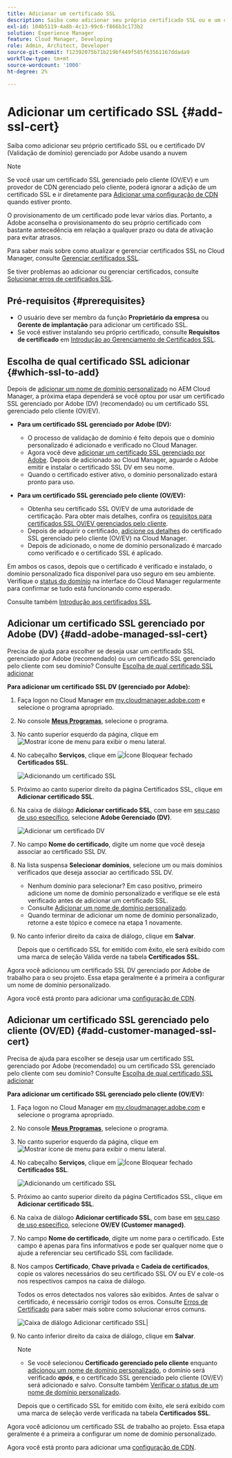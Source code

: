 ```yaml
---
title: Adicionar um certificado SSL
description: Saiba como adicionar seu próprio certificado SSL ou e um certificado DV (Validação de domínio) gerenciado por Adobe usando as ferramentas de autoatendimento da Cloud Manager.
exl-id: 104b5119-4a8b-4c13-99c6-f866b3c173b2
solution: Experience Manager
feature: Cloud Manager, Developing
role: Admin, Architect, Developer
source-git-commit: f12392075b71b219bf449f585f63561167ddada9
workflow-type: tm+mt
source-wordcount: '1000'
ht-degree: 2%

---
```



# Adicionar um certificado SSL {#add-ssl-cert}

Saiba como adicionar seu próprio certificado SSL ou e certificado DV (Validação de domínio) gerenciado por Adobe usando a nuvem

>[!NOTE]
>
>Se você usar um certificado SSL gerenciado pelo cliente (OV/EV) e um provedor de CDN gerenciado pelo cliente, poderá ignorar a adição de um certificado SSL e ir diretamente para [Adicionar uma configuração de CDN](/help/implementing/cloud-manager/cdn-configurations/add-cdn-config.md) quando estiver pronto.

O provisionamento de um certificado pode levar vários dias. Portanto, a Adobe aconselha o provisionamento do seu próprio certificado com bastante antecedência em relação a qualquer prazo ou data de ativação para evitar atrasos.

Para saber mais sobre como atualizar e gerenciar certificados SSL no Cloud Manager, consulte [Gerenciar certificados SSL](/help/implementing/cloud-manager/managing-ssl-certifications/managing-certificates.md).

Se tiver problemas ao adicionar ou gerenciar certificados, consulte [Solucionar erros de certificados SSL](/help/implementing/cloud-manager/managing-ssl-certifications/troubleshoot-ssl-cert.md).


## Pré-requisitos {#prerequisites}

* O usuário deve ser membro da função **Proprietário da empresa** ou **Gerente de implantação** para adicionar um certificado SSL.
* Se você estiver instalando seu próprio certificado, consulte **Requisitos de certificado** em [Introdução ao Gerenciamento de Certificados SSL](/help/implementing/cloud-manager/managing-ssl-certifications/introduction-to-ssl-certificates.md#requirements).

## Escolha de qual certificado SSL adicionar {#which-ssl-to-add}

Depois de [adicionar um nome de domínio personalizado](/help/implementing/cloud-manager/custom-domain-names/add-custom-domain-name.md) no AEM Cloud Manager, a próxima etapa dependerá se você optou por usar um certificado SSL gerenciado por Adobe (DV) (recomendado) ou um certificado SSL gerenciado pelo cliente (OV/EV).

* **Para um certificado SSL gerenciado por Adobe (DV):**
   * O processo de validação de domínio é feito depois que o domínio personalizado é adicionado e verificado no Cloud Manager.
   * Agora você deve [adicionar um certificado SSL gerenciado por Adobe](#add-adobe-managed-ssl-cert).
Depois de adicionado ao Cloud Manager, aguarde o Adobe emitir e instalar o certificado SSL DV em seu nome.
   * Quando o certificado estiver ativo, o domínio personalizado estará pronto para uso.

* **Para um certificado SSL gerenciado pelo cliente (OV/EV):**

   * Obtenha seu certificado SSL OV/EV de uma autoridade de certificação. Para obter mais detalhes, confira os [requisitos para certificados SSL OV/EV gerenciados pelo cliente](/help/implementing/cloud-manager/managing-ssl-certifications/introduction-to-ssl-certificates.md#requirements).
   * Depois de adquirir o certificado, [adicione os detalhes](#add-customer-manage-ssl-cert) do certificado SSL gerenciado pelo cliente (OV/EV) na Cloud Manager.
   * Depois de adicionado, o nome de domínio personalizado é marcado como verificado e o certificado SSL é aplicado.

Em ambos os casos, depois que o certificado é verificado e instalado, o domínio personalizado fica disponível para uso seguro em seu ambiente. Verifique o [status do domínio](/help/implementing/cloud-manager/custom-domain-names/check-domain-name-status.md) na interface do Cloud Manager regularmente para confirmar se tudo está funcionando como esperado.

Consulte também [Introdução aos certificados SSL](/help/implementing/cloud-manager/managing-ssl-certifications/introduction-to-ssl-certificates.md).

## Adicionar um certificado SSL gerenciado por Adobe (DV) {#add-adobe-managed-ssl-cert}

Precisa de ajuda para escolher se deseja usar um certificado SSL gerenciado por Adobe (recomendado) ou um certificado SSL gerenciado pelo cliente com seu domínio? Consulte [Escolha de qual certificado SSL adicionar](#which-ssl-to-add)

**Para adicionar um certificado SSL DV (gerenciado por Adobe):**

1. Faça logon no Cloud Manager em [my.cloudmanager.adobe.com](https://my.cloudmanager.adobe.com/) e selecione o programa apropriado.
1. No console **[Meus Programas](/help/implementing/cloud-manager/navigation.md#my-programs)**, selecione o programa.
1. No canto superior esquerdo da página, clique em ![Mostrar ícone de menu](https://spectrum.adobe.com/static/icons/workflow_18/Smock_ShowMenu_18_N.svg) para exibir o menu lateral.

1. No cabeçalho **Serviços**, clique em ![Ícone Bloquear fechado](https://spectrum.adobe.com/static/icons/workflow_18/Smock_LockClosed_18_N.svg) **Certificados SSL**.

   ![Adicionando um certificado SSL](/help/implementing/cloud-manager/assets/ssl/ssl-cert-add.png)

1. Próximo ao canto superior direito da página Certificados SSL, clique em **Adicionar certificado SSL**.

1. Na caixa de diálogo **Adicionar certificado SSL**, com base em [seu caso de uso específico](#which-ssl-to-add), selecione **Adobe Gerenciado (DV)**.

   ![Adicionar um certificado DV](/help/implementing/cloud-manager/assets/ssl/add-dv-certificate.png)

1. No campo **Nome do certificado**, digite um nome que você deseja associar ao certificado SSL DV.

1. Na lista suspensa **Selecionar domínios**, selecione um ou mais domínios verificados que deseja associar ao certificado SSL DV.
   * Nenhum domínio para selecionar? Em caso positivo, primeiro adicione um nome de domínio personalizado e verifique se ele está verificado antes de adicionar um certificado SSL.
   * Consulte [Adicionar um nome de domínio personalizado](/help/implementing/cloud-manager/custom-domain-names/add-custom-domain-name.md).
   * Quando terminar de adicionar um nome de domínio personalizado, retorne a este tópico e comece na etapa 1 novamente.

1. No canto inferior direito da caixa de diálogo, clique em **Salvar**.

   Depois que o certificado SSL for emitido com êxito, ele será exibido com uma marca de seleção Válida verde na tabela **Certificados SSL**.

Agora você adicionou um certificado SSL DV gerenciado por Adobe de trabalho para o seu projeto. Essa etapa geralmente é a primeira a configurar um nome de domínio personalizado.

Agora você está pronto para adicionar uma [configuração de CDN](/help/implementing/cloud-manager/cdn-configurations/add-cdn-config.md).

## Adicionar um certificado SSL gerenciado pelo cliente (OV/ED) {#add-customer-managed-ssl-cert}

<!-- IF THIS TOPIC GET UPDATED, REMEMBER TO UPDATE THE STEPS ALSO IN THE "MANAGE SSL CERTIFICATES TOPIC TOO -->

Precisa de ajuda para escolher se deseja usar um certificado SSL gerenciado por Adobe (recomendado) ou um certificado SSL gerenciado pelo cliente com seu domínio? Consulte [Escolha de qual certificado SSL adicionar](#which-ssl-to-add)

**Para adicionar um certificado SSL gerenciado pelo cliente (OV/EV):**

1. Faça logon no Cloud Manager em [my.cloudmanager.adobe.com](https://my.cloudmanager.adobe.com/) e selecione o programa apropriado.

1. No console **[Meus Programas](/help/implementing/cloud-manager/navigation.md#my-programs)**, selecione o programa.

1. No canto superior esquerdo da página, clique em ![Mostrar ícone de menu](https://spectrum.adobe.com/static/icons/workflow_18/Smock_ShowMenu_18_N.svg) para exibir o menu lateral.

1. No cabeçalho **Serviços**, clique em ![Ícone Bloquear fechado](https://spectrum.adobe.com/static/icons/workflow_18/Smock_LockClosed_18_N.svg) **Certificados SSL**.

   ![Adicionando um certificado SSL](/help/implementing/cloud-manager/assets/ssl/ssl-cert-add.png)

1. Próximo ao canto superior direito da página Certificados SSL, clique em **Adicionar certificado SSL**.

1. Na caixa de diálogo **Adicionar certificado SSL**, com base em [seu caso de uso específico](#which-ssl-to-add), selecione **OV/EV (Customer managed)**.

1. No campo **Nome do certificado**, digite um nome para o certificado.
Este campo é apenas para fins informativos e pode ser qualquer nome que o ajude a referenciar seu certificado SSL com facilidade.

1. Nos campos **Certificado**, **Chave privada** e **Cadeia de certificados**, copie os valores necessários do seu certificado SSL OV ou EV e cole-os nos respectivos campos na caixa de diálogo.

   Todos os erros detectados nos valores são exibidos. Antes de salvar o certificado, é necessário corrigir todos os erros. Consulte [Erros de Certificado](#certificate-errors) para saber mais sobre como solucionar erros comuns.

   ![Caixa de diálogo Adicionar certificado SSL](/help/implementing/cloud-manager/assets/ssl/ssl-cert-02.png)|

1. No canto inferior direito da caixa de diálogo, clique em **Salvar**.

   >[!NOTE]
   >
   >* Se você selecionou **Certificado gerenciado pelo cliente** enquanto [adicionou um nome de domínio personalizado](/help/implementing/cloud-manager/custom-domain-names/add-custom-domain-name.md), o domínio será verificado ***após***, e o certificado SSL gerenciado pelo cliente (OV/EV) será adicionado e salvo. Consulte também [Verificar o status de um nome de domínio personalizado](/help/implementing/cloud-manager/custom-domain-names/check-domain-name-status.md#how-to).

   Depois que o certificado SSL for emitido com êxito, ele será exibido com uma marca de seleção verde verificada na tabela **Certificados SSL**.

Agora você adicionou um certificado SSL de trabalho ao projeto. Essa etapa geralmente é a primeira a configurar um nome de domínio personalizado.

Agora você está pronto para adicionar uma [configuração de CDN](/help/implementing/cloud-manager/cdn-configurations/add-cdn-config.md).























<!--
## Add an SSL certificate {#add-ssl-cert}

1. Log into Cloud Manager at [my.cloudmanager.adobe.com](https://my.cloudmanager.adobe.com/) and select the appropriate program.
1. On the **[My Programs](/help/implementing/cloud-manager/navigation.md#my-programs)** console, select the program.
1. In the upper-left corner of the page, click ![Show menu icon](https://spectrum.adobe.com/static/icons/workflow_18/Smock_ShowMenu_18_N.svg) to reveal the side menu. 
1. Under the **Services** heading, click ![Lock closed icon](https://spectrum.adobe.com/static/icons/workflow_18/Smock_LockClosed_18_N.svg) **SSL Certificates**. 

   ![Adding an SSL certificate](/help/implementing/cloud-manager/assets/ssl/ssl-cert-add.png)

1. Near the upper-right corner of the SSL Certificates page, click **Add SSL Certificate**.

1. In the **Add SSL certificate** dialog box, based on [your particular use case](/help/implementing/cloud-manager/managing-ssl-certifications/introduction-to-ssl-certificates.md), do one of the following:

    | | Use case | Steps |
    | --- | --- | --- |
    | 1 | **Add an Adobe managed (DV) certificate** | **To add an Adobe managed (DV) SSL certificate:**<br>a. In the **Add SSL Certificate** dialog box, select the certificate type **Adobe managed (DV)**.<br>![Add a DV certificate](/help/implementing/cloud-manager/assets/ssl/add-dv-certificate.png)<br>b. In the **Certificate name** field, enter a name you want associated with the certificate.<br>c. In the **Select domains** drop-down list, select one or more domains that you want associated with the DV SSL certificate.<br>No domains to select? If so, it means that you must first add a custom domain name and ensure it is verified before you can add an SSL certificate. See [Add a custom domain name](/help/implementing/cloud-manager/custom-domain-names/add-custom-domain-name.md). When you are finished adding a custom domain name, return to this topic and begin at step 1 again.<br>d. Continue to step 7. |
    | 2 | **Add a customer managed (OV/EV) certificate** | **To add a customer managed (OV/EV) SSL certificate:**<br>a. In the **Add SSL Certificate** dialog box, select the certificate type **Customer managed (OV/EV)**.<br>b. In the **Certificate name** field, enter a name for your certificate. This field is for informational purposes only and can be any name that helps you reference your SSL certificate easily.<br>c. In the **Certificate**, **Private key**, and **Certificate chain** fields, paste the required values into their respective fields.<br>![Add SSL certificate dialog box](/help/implementing/cloud-manager/assets/ssl/ssl-cert-02.png)<br>Any detected errors in values are displayed. Before you can save your certificate, you must address all errors. See [Certificate Errors](#certificate-errors) to learn more about troubleshooting common errors.<br>d. Continue to step 7. | 

1. In the lower-right corner of the dialog box, click **Save**.

    >[!NOTE]
    >
    >* If you selected **Adobe managed certificate** while [adding a custom domain name](/help/implementing/cloud-manager/custom-domain-names/add-custom-domain-name.md), the domain is verified with the added certificate when the custom domain is added. 
    >
    >* If you selected **Customer managed certificate** while [adding a custom domain name](/help/implementing/cloud-manager/custom-domain-names/add-custom-domain-name.md), the domain is verified ***after*** the customer managed (OV/EV) SSL certificate is added and saved. See also [Check the status of a custom domain name](/help/implementing/cloud-manager/custom-domain-names/check-domain-name-status.md#how-to).

    After the SSL certificate is successfully issued, it is displayed with a green verified check mark in the **SSL Certificates** table. 

    You now have added a working SSL certificate for your project. This step is often the first to set up a custom domain name. 
    

* To learn about updating and managing your SSL certificates in Cloud Manager, see [Manage SSL certificates](/help/implementing/cloud-manager/managing-ssl-certifications/managing-certificates.md).

* If you are having issues adding or managing your certificates, see [Troubleshoot SSL certificate errors](/help/implementing/cloud-manager/managing-ssl-certifications/troubleshoot-ssl-cert.md). -->
